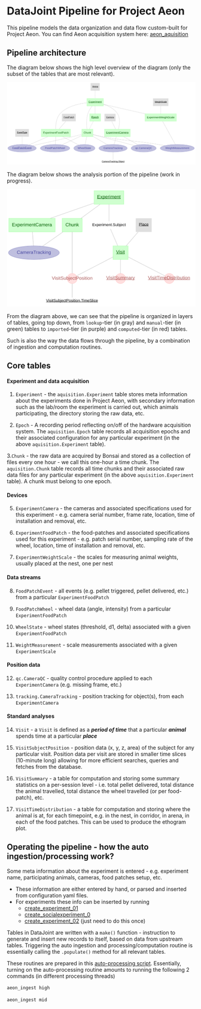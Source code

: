 # DataJoint Pipeline for Project Aeon

This pipeline models the data organization and data flow custom-built for Project Aeon. You can find Aeon acquisition system here: [aeon_aquisition](https://github.com/SainsburyWellcomeCentre/aeon_acquisition)


## Pipeline architecture

The diagram below shows the high level overview of the diagram (only the subset of the tables that are most relevant).

![datajoint_pipeline](./docs/datajoint_overview_diagram.svg)


The diagram below shows the analysis portion of the pipeline (work in progress).

![datajoint_analysis_pipeline](./docs/datajoint_analysis_diagram.svg)


From the diagram above, we can see that the pipeline is organized in layers of
tables, going top down, from `lookup`-tier (in gray) and `manual`-tier (in green) tables 
to `imported`-tier (in purple) and `computed`-tier (in red) tables.

Such is also the way the data flows through the pipeline, by a combination of ingestion and 
computation routines.

## Core tables

#### Experiment and data acquisition

1. `Experiment` - the `aquisition.Experiment` table stores meta information about the experiments
done in Project Aeon, with secondary information such as the lab/room the experiment is carried out, 
which animals participating, the directory storing the raw data, etc.

2. `Epoch` - A recording period reflecting on/off of the hardware acquisition system.
The `aquisition.Epoch` table records all acquisition epochs and their associated configuration for 
any particular experiment (in the above `aquisition.Experiment` table). 

3.`Chunk` - the raw data are acquired by Bonsai and stored as 
a collection of files every one hour - we call this one-hour a time chunk. 
The `aquisition.Chunk` table records all time chunks and their associated raw data files for 
any particular experiment (in the above `aquisition.Experiment` table). A chunk must belong to one epoch.

#### Devices

5. `ExperimentCamera` - the cameras and associated specifications used for this experiment - 
e.g. camera serial number, frame rate, location, time of installation and removal, etc.

6. `ExperimentFoodPatch` - the food-patches and associated specifications used for this experiment - 
e.g. patch serial number, sampling rate of the wheel, location, time of installation and removal, etc.

7. `ExperimentWeightScale` - the scales for measuring animal weights, usually placed at the nest, one per nest

#### Data streams

8. `FoodPatchEvent` - all events (e.g. pellet triggered, pellet delivered, etc.) 
from a particular `ExperimentFoodPatch`

9. `FoodPatchWheel` - wheel data (angle, intensity) from a particular `ExperimentFoodPatch`

10. `WheelState` - wheel states (threshold, d1, delta) associated with a given `ExperimentFoodPatch`

11. `WeightMeasurement` - scale measurements associated with a given `ExperimentScale`


#### Position data

12. `qc.CameraQC` - quality control procedure applied to each `ExperimentCamera` (e.g. missing frame, etc.)

13. `tracking.CameraTracking` - position tracking for object(s), from each `ExperimentCamera`

#### Standard analyses

14. `Visit` - a `Visit` is defined as a ***period of time*** 
that a particular ***animal*** spends time at a particular ***place***

15. `VisitSubjectPosition` - position data (x, y, z, area) of the subject for any particular visit. 
Position data per visit are stored in smaller time slices (10-minute long) allowing for 
more efficient searches, queries and fetches from the database.

16. `VisitSummary` - a table for computation and storing some summary statistics on a 
per-session level - i.e. total pellet delivered, total distance the animal travelled, total 
distance the wheel travelled (or per food-patch), etc.

17. `VisitTimeDistribution` - a table for computation and storing where the animal is at, 
for each timepoint, e.g. in the nest, in corridor, in arena, in each of the food patches. 
This can be used to produce the ethogram plot.

## Operating the pipeline - how the auto ingestion/processing work?

Some meta information about the experiment is entered - e.g. experiment name, participating 
animals, cameras, food patches setup, etc.
+ These information are either entered by hand, or parsed and inserted from configuration 
    yaml files.
+ For experiments these info can be inserted by running  
  + [create_experiment_01](create_experiments/create_experiment_01.py)
  + [create_socialexperiment_0](create_experiments/create_socialexperiment_0.py)
  + [create_experiment_02](create_experiments/create_experiment_02.py)
  (just need to do this once)

Tables in DataJoint are written with a `make()` function - 
instruction to generate and insert new records to itself, based on data from upstream tables. 
Triggering the auto ingestion and processing/computation routine is essentially 
calling the `.populate()` method for all relevant tables.

These routines are prepared in this [auto-processing script](populate/process.py). 
Essentially, turning on the auto-processing routine amounts to running the 
following 2 commands (in different processing threads)


    aeon_ingest high
    
    aeon_ingest mid

